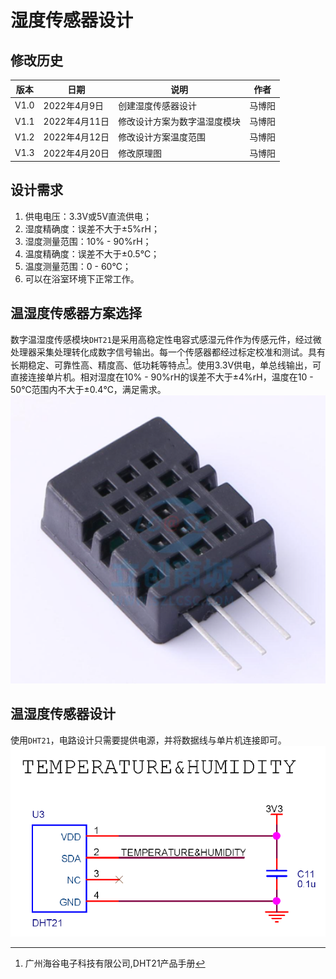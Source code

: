 # 湿度传感器设计  

## 修改历史  
|版本|日期|说明|作者|  
|----|----|----|----|  
|V1.0|2022年4月9日|创建湿度传感器设计|马博阳|  
|V1.1|2022年4月11日|修改设计方案为数字温湿度模块|马博阳|  
|V1.2|2022年4月12日|修改设计方案温度范围|马博阳|  
|V1.3|2022年4月20日|修改原理图|马博阳|  

## 设计需求  
1. 供电电压：3.3V或5V直流供电；  
2. 湿度精确度：误差不大于±5%rH；  
3. 湿度测量范围：10% - 90%rH；  
4. 温度精确度：误差不大于±0.5℃；  
5. 温度测量范围：0 - 60℃；  
6. 可以在浴室环境下正常工作。  

## 温湿度传感器方案选择  
数字温湿度传感模块`DHT21`是采用高稳定性电容式感湿元件作为传感元件，经过微处理器采集处理转化成数字信号输出。每一个传感器都经过标定校准和测试。具有长期稳定、可靠性高、精度高、低功耗等特点[^1]。使用3.3V供电，单总线输出，可直接连接单片机。相对湿度在10% - 90%rH的误差不大于±4%rH，温度在10 - 50℃范围内不大于±0.4℃，满足需求。  
![Humidity&TemperatureSensor](../../../Image/Humidity&TemperatureSensor.png)  

## 温湿度传感器设计  
使用`DHT21`，电路设计只需要提供电源，并将数据线与单片机连接即可。  
![Humidity&TemperatureSensor_Schematic](../../../\Image/Humidity&TemperatureSensor_Shematic.png)  

[^1]: 广州海谷电子科技有限公司,DHT21产品手册  

